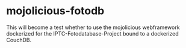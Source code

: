 # mojolicious-fotodb

This will become a test whether to use the mojolicious webframework dockerized
for the IPTC-Fotodatabase-Project bound to a dockerized CouchDB.
